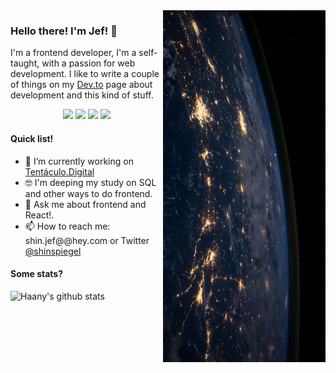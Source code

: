 <img align="right" src="./sideimage.png" width="260px" />

### Hello there! I'm Jef! 👋

I'm a frontend developer, I'm a self-taught, with a passion for web development. I like to write a couple of things on my [Dev.to](https://dev.to/shinspiegel) page about development and this kind of stuff.

<p align="center">
<a href= "https://www.linkedin.com/in/jeferson-leite-borges-9a4bb832/"><img src="https://img.icons8.com/material-outlined/30/000000/linkedin.png"/></a>
<a href= "https://dev.to/shinspiegel"><img src="https://img.icons8.com/windows/32/000000/dev.png"/></a>
<a href= "twitter.com/shinspiegel"><img src="https://img.icons8.com/material-outlined/30/000000/twitter.png"/></a>
<a href= "mailto:shin.jef@gmail.com"><img src="https://img.icons8.com/ios-filled/28/gmail.png"/></a>
</p>

#### Quick list!

- 📱 I’m currently working on [Tentáculo.Digital](https://tentaculo.digital)
- 🤓 I'm deeping my study on SQL and other ways to do frontend.
- 💬 Ask me about frontend and React!.
- 📫 How to reach me: shin.jef@@hey.com or Twitter [@shinspiegel](twitter.com/shinspiegel)

#### Some stats?

![Haany's github stats](https://github-readme-stats.vercel.app/api?username=shinspiegel&show_icons=true&hide=[%22issues%22])
